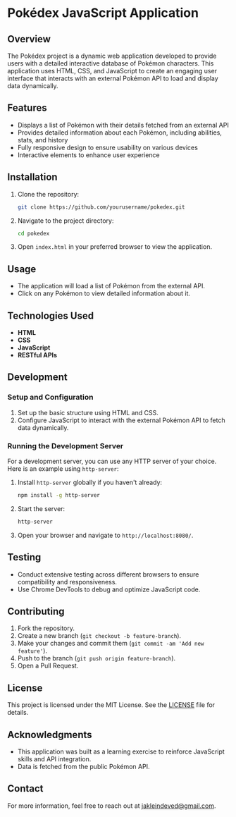 # Pokédex JavaScript Application

## Overview

The Pokédex project is a dynamic web application developed to provide users with a detailed interactive database of Pokémon characters. This application uses HTML, CSS, and JavaScript to create an engaging user interface that interacts with an external Pokémon API to load and display data dynamically.

## Features

- Displays a list of Pokémon with their details fetched from an external API
- Provides detailed information about each Pokémon, including abilities, stats, and history
- Fully responsive design to ensure usability on various devices
- Interactive elements to enhance user experience

## Installation

1. Clone the repository:
    ```sh
    git clone https://github.com/yourusername/pokedex.git
    ```

2. Navigate to the project directory:
    ```sh
    cd pokedex
    ```

3. Open `index.html` in your preferred browser to view the application.

## Usage

- The application will load a list of Pokémon from the external API.
- Click on any Pokémon to view detailed information about it.

## Technologies Used

- **HTML**
- **CSS**
- **JavaScript**
- **RESTful APIs**

## Development

### Setup and Configuration

1. Set up the basic structure using HTML and CSS.
2. Configure JavaScript to interact with the external Pokémon API to fetch data dynamically.

### Running the Development Server

For a development server, you can use any HTTP server of your choice. Here is an example using `http-server`:

1. Install `http-server` globally if you haven't already:
    ```sh
    npm install -g http-server
    ```

2. Start the server:
    ```sh
    http-server
    ```

3. Open your browser and navigate to `http://localhost:8080/`.

## Testing

- Conduct extensive testing across different browsers to ensure compatibility and responsiveness.
- Use Chrome DevTools to debug and optimize JavaScript code.

## Contributing

1. Fork the repository.
2. Create a new branch (`git checkout -b feature-branch`).
3. Make your changes and commit them (`git commit -am 'Add new feature'`).
4. Push to the branch (`git push origin feature-branch`).
5. Open a Pull Request.

## License

This project is licensed under the MIT License. See the [LICENSE](LICENSE) file for details.

## Acknowledgments

- This application was built as a learning exercise to reinforce JavaScript skills and API integration.
- Data is fetched from the public Pokémon API.

## Contact

For more information, feel free to reach out at [jakleindeved@gmail.com](mailto:jakleindeved@gmail.com).

